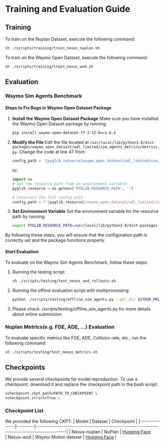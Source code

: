 # Training and Evaluation Guide

## Training
To train on the Nuplan Dataset, execute the following command:
```bash
sh ./scripts/training/train_nexus_nuplan.sh
```

To train on the Waymo Open Dataset, execute the following command:
```bash
sh ./scripts/training/train_nexus_wod.sh
```

## Evaluation

### Waymo Sim Agents Benchmark

#### Steps to Fix Bugs in Waymo Open Dataset Package

1. **Install the Waymo Open Dataset Package**
   Make sure you have installed the Waymo Open Dataset package by running:
   ```bash
   pip install waymo-open-dataset-tf-2-12-0==1.6.4
   ```

2. **Modify the File**
   Edit the file located at `/usr/local/lib/python3.9/dist-packages/waymo_open_dataset/wdl_limited/sim_agents_metrics/metrics.py`. Change the code at line 47 from:
   ```python
   config_path = '{pyglib_resource}waymo_open_dataset/wdl_limited/sim_agents_metrics/challenge_2024_config.textproto'.format(pyglib_resource='')
   ```
   to:
   ```python
   import os
   # Get the resource path from an environment variable
   pyglib_resource = os.getenv('PYGLIB_RESOURCE_PATH', '')

   # Construct the full config path
   config_path = f'{pyglib_resource}/waymo_open_dataset/wdl_limited/sim_agents_metrics/challenge_config.textproto'
   ```

3. **Set Environment Variable**
   Set the environment variable for the resource path by running:
   ```bash
   export PYGLIB_RESOURCE_PATH=/usr/local/lib/python3.9/dist-packages
   ```

By following these steps, you will ensure that the configuration path is correctly set and the package functions properly.



#### Start Evaluation
To evaluate on the Waymo Sim Agents Benchmark, follow these steps:

1. Running the testing script:
    ```bash
    sh ./scripts/testing/test_nexus_wod_rollouts.sh
    ```

2. Running the offline evaluation script with multiprocessing
    ```bash
    python ./scripts/testing/offline_sim_agents.py --pkl_dir ${YOUR_PKL_DUMP_PATH} --nprocess 32 --output_dir ${OUTPUT_DIR}
    ```
3. Please check ./scripts/testing/offline_sim_agents.py for more details about online submission

### Nuplan Metrics(e.g. FDE, ADE, ...) Evaluation
To evaluate specific metrics like FDE, ADE, Collision rate, etc., run the following command:
   ```bash
   sh ./scripts/testing/test_nexus_metrics.sh
   ```

## Checkpoints

We provide several checkpoints for model reproduction. To use a checkpoint, download it and replace the checkpoint path in the bash script:

```bash
+checkpoint.ckpt_path=PATH_TO_CHECKPOINT \
+checkpoint.strict=True \
```

### Checkpoint List
We provided the following CKPT:
| Model         | Dataset | Checkpoint                                                                                  |
|---------------|---------|---------------------------------------------------------------------------------------------|
| Nexus-nuplan     | NuPlan  |   [Hugging Face](https://huggingface.co/OpenDriveLab-org/Nexus/blob/main/nuplan.ckpt)                                                                  
| Nexus-wod  | Waymo Motion dataset  | [Hugging Face](https://huggingface.co/OpenDriveLab-org/Nexus/blob/main/wod.ckpt) |



